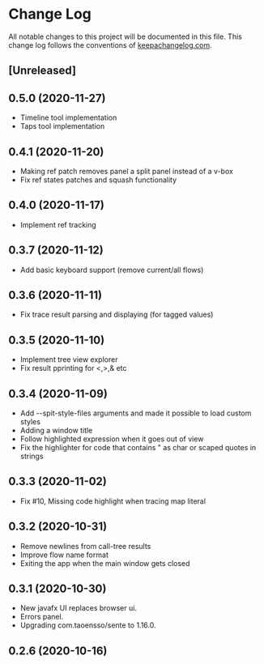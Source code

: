 # Change Log
All notable changes to this project will be documented in this file. This change log follows the conventions of [keepachangelog.com](http://keepachangelog.com/).

## [Unreleased]

## 0.5.0 (2020-11-27)

- Timeline tool implementation
- Taps tool implementation

## 0.4.1 (2020-11-20)

- Making ref patch removes panel a split panel instead of a v-box
- Fix ref states patches and squash functionality

## 0.4.0 (2020-11-17)

- Implement ref tracking

## 0.3.7 (2020-11-12)

- Add basic keyboard support (remove current/all flows) 

## 0.3.6 (2020-11-11)

- Fix trace result parsing and displaying (for tagged values)

## 0.3.5 (2020-11-10)

- Implement tree view explorer
- Fix result pprinting for <,>,& etc

## 0.3.4 (2020-11-09)

- Add --spit-style-files arguments and made it possible to load custom styles
- Adding a window title
- Follow highlighted expression when it goes out of view
- Fix the highlighter for code that contains \" as char or scaped quotes in strings

## 0.3.3 (2020-11-02)

- Fix #10, Missing code highlight when tracing map literal

## 0.3.2 (2020-10-31)

- Remove newlines from call-tree results
- Improve flow name format
- Exiting the app when the main window gets closed

## 0.3.1 (2020-10-30)

- New javafx UI replaces browser ui.
- Errors panel.
- Upgrading com.taoensso/sente to 1.16.0.

## 0.2.6 (2020-10-16)
